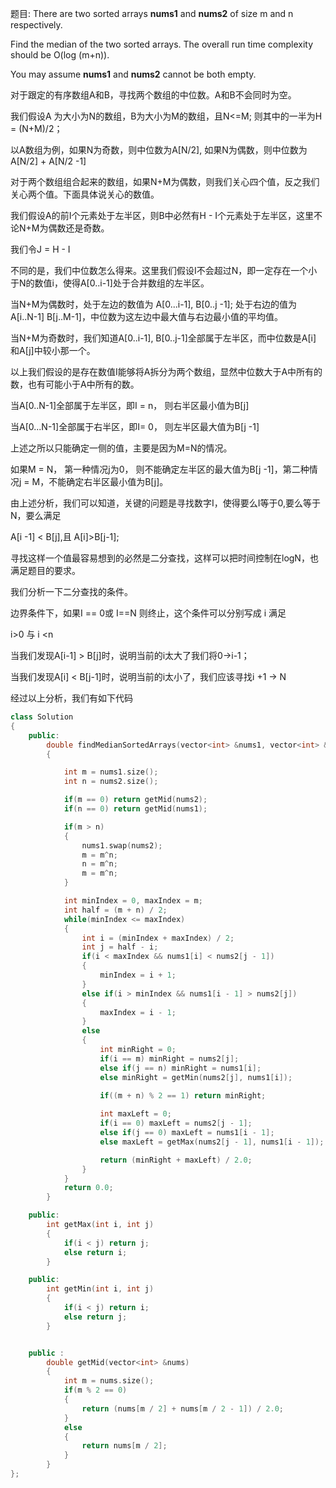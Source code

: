 题目: There are two sorted arrays **nums1** and **nums2** of size m and n respectively.

Find the median of the two sorted arrays. The overall run time complexity should be O(log (m+n)).

You may assume **nums1** and **nums2** cannot be both empty.

对于跟定的有序数组A和B，寻找两个数组的中位数。A和B不会同时为空。



我们假设A 为大小为N的数组，B为大小为M的数组，且N<=M; 则其中的一半为H = (N+M)/2；

以A数组为例，如果N为奇数，则中位数为A[N/2], 如果N为偶数，则中位数为A[N/2] + A[N/2 -1]



对于两个数组组合起来的数组，如果N+M为偶数，则我们关心四个值，反之我们关心两个值。下面具体说关心的数值。



我们假设A的前I个元素处于左半区，则B中必然有H - I个元素处于左半区，这里不论N+M为偶数还是奇数。

我们令J = H - I

不同的是，我们中位数怎么得来。这里我们假设I不会超过N，即一定存在一个小于N的数值i，使得A[0..i-1]处于合并数组的左半区。

当N+M为偶数时，处于左边的数值为 A[0...i-1], B[0..j -1];  处于右边的值为 A[i..N-1] B[j..M-1]，中位数为这左边中最大值与右边最小值的平均值。

当N+M为奇数时，我们知道A[0..i-1], B[0..j-1]全部属于左半区，而中位数是A[i] 和A[j]中较小那一个。

以上我们假设的是存在数值I能够将A拆分为两个数组，显然中位数大于A中所有的数，也有可能小于A中所有的数。

当A[0..N-1]全部属于左半区，即I = n， 则右半区最小值为B[j] 

当A[0...N-1]全部属于右半区，即I= 0， 则左半区最大值为B[j -1]  

上述之所以只能确定一侧的值，主要是因为M=N的情况。

如果M = N， 第一种情况j为0， 则不能确定左半区的最大值为B[j -1]，第二种情况j = M，不能确定右半区最小值为B[j]。



由上述分析，我们可以知道，关键的问题是寻找数字I，使得要么I等于0,要么等于N，要么满足

A[i -1] < B[j],且 A[i]>B[j-1];

寻找这样一个值最容易想到的必然是二分查找，这样可以把时间控制在logN，也满足题目的要求。



我们分析一下二分查找的条件。

边界条件下，如果I == 0或 I==N 则终止，这个条件可以分别写成 i 满足

i>0 与 i <n

当我们发现A[i-1] > B[j]时，说明当前的i太大了我们将0->i-1；

当我们发现A[i] < B[j-1]时，说明当前的i太小了，我们应该寻找i +1 -> N

经过以上分析，我们有如下代码

```C++
class Solution
{
    public:
        double findMedianSortedArrays(vector<int> &nums1, vector<int> &nums2)
        {

            int m = nums1.size();
            int n = nums2.size();

            if(m == 0) return getMid(nums2);
            if(n == 0) return getMid(nums1);

            if(m > n)
            {
                nums1.swap(nums2);
                m = m^n;
                n = m^n;
                m = m^n;
            }

            int minIndex = 0, maxIndex = m;
            int half = (m + n) / 2;
            while(minIndex <= maxIndex)
            {
                int i = (minIndex + maxIndex) / 2;
                int j = half - i;
                if(i < maxIndex && nums1[i] < nums2[j - 1])
                {
                    minIndex = i + 1;
                }
                else if(i > minIndex && nums1[i - 1] > nums2[j])
                {
                    maxIndex = i - 1;
                }
                else
                {
                    int minRight = 0;
                    if(i == m) minRight = nums2[j];
                    else if(j == n) minRight = nums1[i];
                    else minRight = getMin(nums2[j], nums1[i]);

                    if((m + n) % 2 == 1) return minRight;
                    
                    int maxLeft = 0;
                    if(i == 0) maxLeft = nums2[j - 1];
                    else if(j == 0) maxLeft = nums1[i - 1];
                    else maxLeft = getMax(nums2[j - 1], nums1[i - 1]);

                    return (minRight + maxLeft) / 2.0;
                }
            }
            return 0.0;
        }

    public:
        int getMax(int i, int j)
        {
            if(i < j) return j;
            else return i;
        }

    public:
        int getMin(int i, int j)
        {
            if(i < j) return i;
            else return j;
        }


    public :
        double getMid(vector<int> &nums)
        {
            int m = nums.size();
            if(m % 2 == 0)
            {
                return (nums[m / 2] + nums[m / 2 - 1]) / 2.0;
            }
            else
            {
                return nums[m / 2];
            }
        }
};
```





